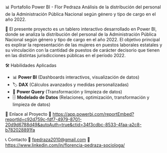 📊 Portafolio Power BI - Flor Pedraza
Análisis de la distribución del personal de la Administración Pública Nacional según género y tipo de cargo en el año 2022.

📌 El presente proyecto es un tablero interactivo desarrollado en Power BI, donde se analiza la distribución del personal de la Administración Pública Nacional según género y tipo de cargo en el año 2022. El objetivo principal es explirar la representación de las mujeres en puestos laborales estatales y su vinculación con la cantidad de puestos de carácter decisorio que tienen en las distintas jurisdicciones públicas en el período 2022.

🛠️ Habilidades Aplicadas
- 📊 **Power BI** (Dashboards interactivos, visualización de datos)
- 🏷️ **DAX** (Cálculos avanzados y medidas personalizadas)
- 🔄 **Power Query** (Transformación y limpieza de datos)
- 🗄️ **Modelado de Datos** (Relaciones, optimización, transformación y limpieza de datos)

🚀 Enlace al Proyecto
🔗 https://app.powerbi.com/reportEmbed?reportId=c92d759c-fdf7-4979-8701-20d9d6788d49&autoAuth=true&ctid=34f3cdbc-8533-4faa-a2c8-b782028891fa

📞 Contacto
📧 fpedraza2010@gmail.com
🔗 https://www.linkedin.com/in/florencia-pedraza-sociologa/
